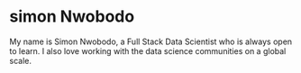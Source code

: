 # simon Nwobodo 
My name is Simon Nwobodo, a Full Stack Data Scientist  who is always open to learn. 
 I also love working with the data science communities on a global scale. 
